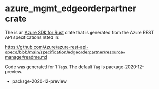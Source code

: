 # azure_mgmt_edgeorderpartner crate

The is an [Azure SDK for Rust](https://github.com/Azure/azure-sdk-for-rust) crate that is generated from the Azure REST API specifications listed in:

https://github.com/Azure/azure-rest-api-specs/blob/main/specification/edgeorderpartner/resource-manager/readme.md

Code was generated for 1 `Tag`s. The default `Tag` is package-2020-12-preview.


- package-2020-12-preview